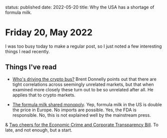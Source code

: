 status: published
date: 2022-05-20
title: Why the USA has a shortage of formula milk. 

# Friday 20, May 2022

I was too busy today to make a regular post, so I just noted a few interesting things I read recently.

## Things I've read

* [Who's driving the crypto bus?](https://mtcbd.substack.com/p/macrotactical-crypto-17?token=eyJ1c2VyX2lkIjoxMTAyMDI1LCJwb3N0X2lkIjo1NDA1MTcxNywiXyI6IjJTQkZvIiwiaWF0IjoxNjUzMDM3NjkyLCJleHAiOjE2NTMwNDEyOTIsImlzcyI6InB1Yi03MTUzODMiLCJzdWIiOiJwb3N0LXJlYWN0aW9uIn0.eHLgXuC3P_PiQxvcPmAKgmTh3TSU0lMtiMNSuHYSER4&s=r) Brent Donnelly points out that there are tight correlations across seemingly unrelated markets, but that when examined more closely these turn out to be so unrelated after all. He applies that to crypto markets.

* [The formula milk shared monopoly](https://mattstoller.substack.com/p/big-bottle-the-baby-formula-nightmare?token=eyJ1c2VyX2lkIjoxMTAyMDI1LCJwb3N0X2lkIjo1NDQ5NjY4OCwiXyI6IjJTQkZvIiwiaWF0IjoxNjUzMDQ3MjM0LCJleHAiOjE2NTMwNTA4MzQsImlzcyI6InB1Yi0xMTUyNCIsInN1YiI6InBvc3QtcmVhY3Rpb24ifQ.wRTAM7_Wcb9mbn0uBg8926sQQoWn5Qq1o8YuE-tu1Ng&s=r). Yep, formula milk in the US is double the price in Europe. No imports are possible. Yes, the FDA is responsible. No, this is not explained well by the mainstream press.

& [Two cheers for the Economic Crime and Corporate Transparency Bill](https://www.transparency.org.uk/queens-speech-2022-economic-crime-bill-money-laundering). To late, and not enough, but a start.
